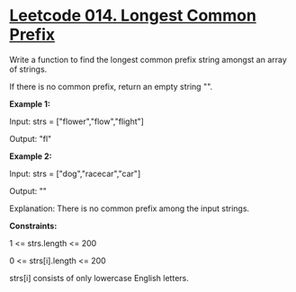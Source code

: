 # [Leetcode 014. Longest Common Prefix](https://leetcode.com/problems/longest-common-prefix/)

Write a function to find the longest common prefix string amongst an array of strings.

If there is no common prefix, return an empty string "".

**Example 1:**

Input: strs = ["flower","flow","flight"]

Output: "fl"

**Example 2:**

Input: strs = ["dog","racecar","car"]

Output: ""

Explanation: There is no common prefix among the input strings.

**Constraints:**

1 <= strs.length <= 200

0 <= strs[i].length <= 200

strs[i] consists of only lowercase English letters.
